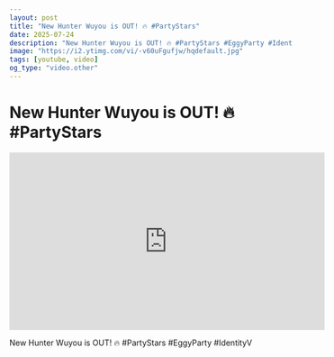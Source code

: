 ```yaml
---
layout: post
title: "New Hunter Wuyou is OUT! 🔥 #PartyStars"
date: 2025-07-24
description: "New Hunter Wuyou is OUT! 🔥 #PartyStars #EggyParty #IdentityV"
image: "https://i2.ytimg.com/vi/-v60uFgufjw/hqdefault.jpg"
tags: [youtube, video]
og_type: "video.other"
---
```


<script type="application/ld+json">
{
  "@context": "http://schema.org",
  "@type": "VideoObject",
  "name": "New Hunter Wuyou is OUT! \ud83d\udd25 #PartyStars",
  "description": "New Hunter Wuyou is OUT! \ud83d\udd25 #PartyStars #EggyParty #IdentityV",
  "thumbnailUrl": "https://i2.ytimg.com/vi/-v60uFgufjw/hqdefault.jpg",
  "uploadDate": "2025-07-24T07:02:43",
  "embedUrl": "https://www.youtube.com/embed/-v60uFgufjw",
  "publisher": {
    "@type": "Person",
    "name": "Celo Zaga"
  },
  "mainEntityOfPage": {
    "@type": "WebPage",
    "@id": "https://celozaga.github.io/2025/07/24/new-hunter-wuyou-is-out!-\ud83d\udd25-#partystars--v60uFgufjw.html"
  },
  "duration": "PT0M0S"
}
</script>

<script type="application/ld+json">
{
  "@context": "http://schema.org",
  "@type": "BlogPosting",
  "headline": "New Hunter Wuyou is OUT! \ud83d\udd25 #PartyStars",
  "image": "https://i2.ytimg.com/vi/-v60uFgufjw/hqdefault.jpg",
  "publisher": {
    "@type": "Person",
    "name": "Celo Zaga"
  },
  "url": "https://celozaga.github.io/2025/07/24/new-hunter-wuyou-is-out!-\ud83d\udd25-#partystars--v60uFgufjw.html",
  "datePublished": "2025-07-24T07:02:43",
  "dateCreated": "2025-07-24T07:02:43",
  "dateModified": "2025-07-24T07:02:43",
  "description": "New Hunter Wuyou is OUT! \ud83d\udd25 #PartyStars #EggyParty #IdentityV",
  "author": {
    "@type": "Person",
    "name": "Celo Zaga"
  },
  "mainEntityOfPage": {
    "@type": "WebPage",
    "@id": "https://celozaga.github.io/2025/07/24/new-hunter-wuyou-is-out!-\ud83d\udd25-#partystars--v60uFgufjw.html"
  }
}
</script>

<h1 class="youtube-post-title">New Hunter Wuyou is OUT! 🔥 #PartyStars</h1>

<iframe width="560" height="315" src="https://www.youtube.com/embed/-v60uFgufjw" class="youtube-post-embed" frameborder="0" allowfullscreen></iframe>

<p class="youtube-post-description">New Hunter Wuyou is OUT! 🔥 #PartyStars #EggyParty #IdentityV</p>
